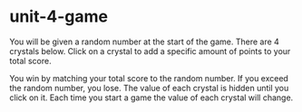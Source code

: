 # unit-4-game

You will be given a random number at the start of the game. There are 4 crystals below. Click on a crystal to add a specific amount of points to your total score.

You win by matching your total score to the random number. If you exceed the random number, you lose. The value of each crystal is hidden until you click on it. Each time you start a game the value of each crystal will change.